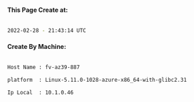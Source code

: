
   
#### This Page Create at:

```bash

2022-02-28 - 21:43:14 UTC

```

#### Create By Machine:

```bash

Host Name : fv-az39-887

platform  : Linux-5.11.0-1028-azure-x86_64-with-glibc2.31

Ip Local  : 10.1.0.46

```

